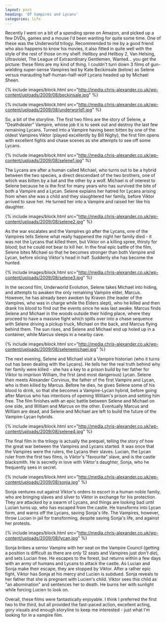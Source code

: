 ```yaml
---
layout: post
heading: 'Of Vampires and Lycans'
categories: life
---
```


Recently I went on a bit of a spending spree on Amazon, and picked up a few DVDs, games and a mouse I'd been wanting for quite some time. One of these was the Underworld trilogy. Recommended to me by a good friend who also happens to know his movies, it also fitted in quite well with the style of the rest of those on my shelf: Hellboy and Hellboy 2, Van Helsing, Ultraviolet, The League of Extraordinary Gentlemen, Wanted... you get the picture: these films are my kind of thing. I couldn't turn down 3 films of gun-wielding super-sense Vampires led by Kate Beckinsale (below) as Selene versus marauding half-human-half-wolf Lycans headed up by Michael Sheen.

{% include images/block.html src="http://media.chris-alexander.co.uk/wp-content/uploads/2009/08/beckinsale.jpg" %}

{% include images/block.html src="http://media.chris-alexander.co.uk/wp-content/uploads/2009/08/underworld1.jpg" %}

So, a bit of the storyline. The first two films are the story of Selene, a "Deathdealer" Vampire, whose job it is to seek out and destroy the last few remaining Lycans. Turned into a Vampire having been bitten by one of the oldest Vampires Viktor (played excellently by Bill Nighy), the first film opens with excellent fights and chase scenes as she attempts to see off some Lycans.

{% include images/block.html src="http://media.chris-alexander.co.uk/wp-content/uploads/2009/08/selene1.jpg" %}

The Lycans are after a human called Michael, who turns out to be a hybrid between the two species, a direct descendant of the two brothers, one of which was bitten by a bat and the other by a wolf. Michael is of interest to Selene because he is the first for many years who has survived the bite of both a Vampire and a Lycan. Selene explains her hatred for Lycans arising from when she was a child and they slaughtered her family, before Viktor arrived to save her. He turned her into a Vampire and raised her like his daughter.

{% include images/block.html src="http://media.chris-alexander.co.uk/wp-content/uploads/2009/08/selene2.jpg" %}

As the war escalates and the Vampires go after the Lycans, one of the Vampires tells Selene what really happened the night her family died - it was not the Lycans that killed them, but Viktor on a killing spree, thirsty for blood; but he could not bear to kill her. In the final epic battle of the film, Selene bites Michael so that he becomes stronger than both Vampire and Lycan, before slicing Viktor's head in half. Suddenly she has become the hunted.

{% include images/block.html src="http://media.chris-alexander.co.uk/wp-content/uploads/2009/08/selene3.jpg" %}

In the second film, Underworld Evolution, Selene takes Michael into hiding, and attempts to awaken the only remaining Vampire elder, Marcus. However, he has already been awoken by Kraven (the leader of the Vampires, who was in charge while the Elders slept), who he killed and then drank his blood to find out the events since he was last awake. Marcus finds Selene and Michael in the woods outside their hiding place, where they proceed to have a massive fight which spills over into a chase sequence with Selene driving a pickup truck, Michael on the back, and Marcus flying behind them. The sun rises, and Selene and Michael end up holed up in a container, while Marcus sleeps in a nearby cave.

{% include images/block.html src="http://media.chris-alexander.co.uk/wp-content/uploads/2009/08/selenemichael.jpg" %}

The next evening, Selene and Michael visit a Vampire historian (who it turns out has been dealing with the Lycans). He tells her the real truth behind why her family were killed - she has a key to a prison build by her father for Viktor to imprison William, the first (and most dangerous) Lycan. Selene then meets Alexander Corvinus, the father of the first Vampire and Lycan, who is then killed by Marcus. Before he dies, he gives Selene some of his blood to drink, so that she becomes a Vampire-Lycan hybrid, before going after Marcus who has intentions of opening William's prison and setting him free. The film finishes with an epic battle between Selene and Michael on one side, and William and Marcus on the other. Eventually Marcus and William are dead, and Selene and Michael are left to build the future of the Vampire-Lycan hybrids.

{% include images/block.html src="http://media.chris-alexander.co.uk/wp-content/uploads/2009/08/selene4.jpg" %}

The final film in the trilogy is actually the prequel, telling the story of how the great war between the Vampires and Lycans started. It was once that the Vampires were the rulers, the Lycans their slaves. Lucian, the Lycan ruler from the first two films, is Viktor's "favourite" slave, and is the castle blacksmith. He is secretly in love with Viktor's daughter, Sonja, who he frequently sees in secret.

{% include images/block.html src="http://media.chris-alexander.co.uk/wp-content/uploads/2009/08/sonja.jpg" %}

Sonja ventures out against Viktor's orders to escort in a human noble family, who are bringing slaves and silver to Viktor in exchange for his protection. They are attacked by a swarm of Lycans, and things are looking bad until Lucian turns up, who has escaped from the castle. He transforms into Lycan form, and warns off the Lycans, saving Sonja's life. The Vampires, however, throw Lucian in jail for transforming, despite saving Sonja's life, and against her protests.

{% include images/block.html src="http://media.chris-alexander.co.uk/wp-content/uploads/2009/08/lycan.jpg" %}

Sonja bribes a senior Vampire with her seat on the Vampire Council (getting a position is difficult as there are only 12 seats and Vampires just *don't die*), and sets Lucian free. He escapes to the forest, but returns within a few days with an army of humans and Lycans to attack the castle. As Lucian and Sonja make their escape, they are stopped by Viktor. After a rather epic fight, Viktor has Sonja at his mercy and Lucien is subdued. Sonja reveals to her father that she is pregnant with Lucien's child. Viktor sees this child as "an abomination" and sentences her to death. He burns her with sunlight while forcing Lucien to look on.

Overall, these films were fantastically enjoyable. I think I preferred the first two to the third, but all provided the fast-paced action, excellent acting, gory visuals and enough storyline to keep me interested - just what I'm looking for in a vampire film.